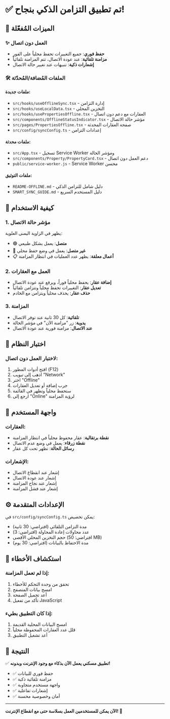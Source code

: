 # ✅ تم تطبيق التزامن الذكي بنجاح!

## 🎉 الميزات المُفعّلة

### ✨ العمل دون اتصال
- **حفظ فوري**: جميع التغييرات تحفظ محلياً على الفور
- **مزامنة تلقائية**: عند عودة الاتصال، تتم المزامنة تلقائياً
- **إشعارات ذكية**: تنبيهات عند تغيير حالة الاتصال

### 🛠️ الملفات المُضافة/المُحدّثة

#### ملفات جديدة:
- `src/hooks/useOfflineSync.tsx` - إدارة التزامن
- `src/hooks/useLocalData.tsx` - التخزين المحلي  
- `src/hooks/usePropertiesOffline.tsx` - العقارات مع دعم دون اتصال
- `src/components/OfflineStatusIndicator.tsx` - مؤشر حالة الاتصال
- `src/pages/PropertiesOffline.tsx` - صفحة العقارات المحدثة
- `src/config/syncConfig.ts` - إعدادات التزامن

#### ملفات محدثة:
- `src/App.tsx` - تسجيل Service Worker ومؤشر الحالة
- `src/components/Property/PropertyCard.tsx` - دعم العمل دون اتصال
- `public/service-worker.js` - Service Worker محسن

#### ملفات التوثيق:
- `README-OFFLINE.md` - دليل شامل للتزامن الذكي
- `SMART_SYNC_GUIDE.md` - دليل المستخدم السريع

## 🚀 كيفية الاستخدام

### 1. مؤشر حالة الاتصال
يظهر في الزاوية اليمنى العلوية:
- 🟢 **متصل**: يعمل بشكل طبيعي
- 🔴 **غير متصل**: يعمل في وضع حفظ محلي
- 📋 **أعمال معلقة**: يظهر عدد العمليات في انتظار المزامنة

### 2. العمل مع العقارات
- **إضافة عقار**: يحفظ محلياً فوراً، ويرفع عند عودة الاتصال
- **تعديل عقار**: التغييرات تحفظ محلياً وتتزامن تلقائياً
- **حذف عقار**: يحذف محلياً ويتزامن مع الخادم

### 3. المزامنة
- **تلقائية**: كل 30 ثانية عند توفر الاتصال
- **يدوية**: زر "مزامنة الآن" في مؤشر الحالة
- **عند الاتصال**: مزامنة فورية عند عودة الاتصال

## 🧪 اختبار النظام

### لاختبار العمل دون اتصال:
1. افتح أدوات المطور (F12)
2. اذهب إلى تبويب "Network"
3. اختر "Offline"
4. جرب إضافة أو تعديل العقارات
5. ستحفظ محلياً وتظهر في القائمة
6. ارجع إلى "Online" لرؤية المزامنة

## 📱 واجهة المستخدم

### العقارات:
- **نقطة برتقالية**: عقار محفوظ محلياً في انتظار المزامنة
- **نقطة زرقاء**: يعمل في وضع عدم الاتصال
- **رسائل الحالة**: تظهر تحت كل عقار

### الإشعارات:
- إشعار عند انقطاع الاتصال
- إشعار عند عودة الاتصال
- إشعار عند نجاح المزامنة
- إشعار عند فشل المزامنة

## ⚙️ الإعدادات المتقدمة

في `src/config/syncConfig.ts` يمكن تخصيص:
- مدة التزامن التلقائي (افتراضي: 30 ثانية)
- عدد محاولات إعادة المحاولة (افتراضي: 3)
- حجم التخزين المحلي الأقصى (افتراضي: 50 MB)
- مدة الاحتفاظ بالبيانات (افتراضي: 30 يوم)

## 🔧 استكشاف الأخطاء

### إذا لم تعمل المزامنة:
1. تحقق من وحدة التحكم للأخطاء
2. امسح بيانات المتصفح
3. أعد تحميل الصفحة
4. تأكد من تفعيل JavaScript

### إذا كان التطبيق بطيء:
1. امسح البيانات المحلية القديمة
2. قلل عدد العقارات المحفوظة محلياً
3. أعد تشغيل التطبيق

## 🎯 النتيجة

✅ **تطبيق مسكني يعمل الآن بذكاء مع وجود الإنترنت وبدونه!**

- ✅ حفظ فوري للبيانات
- ✅ مزامنة تلقائية ذكية  
- ✅ واجهة مستخدم متجاوبة
- ✅ إشعارات تفاعلية
- ✅ أمان وخصوصية محسنة

---

**الآن يمكن للمستخدمين العمل بسلاسة حتى مع انقطاع الإنترنت! 🚀**
